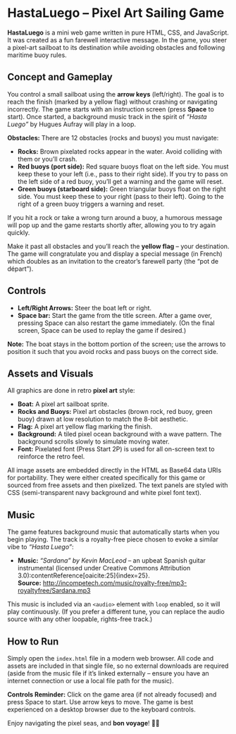 # HastaLuego – Pixel Art Sailing Game

**HastaLuego** is a mini web game written in pure HTML, CSS, and JavaScript. It was created as a fun farewell interactive message. In the game, you steer a pixel-art sailboat to its destination while avoiding obstacles and following maritime buoy rules.

## Concept and Gameplay
You control a small sailboat using the **arrow keys** (left/right). The goal is to reach the finish (marked by a yellow flag) without crashing or navigating incorrectly. The game starts with an instruction screen (press **Space** to start). Once started, a background music track in the spirit of *“Hasta Luego”* by Hugues Aufray will play in a loop.

**Obstacles:** There are 12 obstacles (rocks and buoys) you must navigate:
- **Rocks:** Brown pixelated rocks appear in the water. Avoid colliding with them or you’ll crash.
- **Red buoys (port side):** Red square buoys float on the left side. You must keep these to your left (i.e., pass to their right side). If you try to pass on the left side of a red buoy, you’ll get a warning and the game will reset.
- **Green buoys (starboard side):** Green triangular buoys float on the right side. You must keep these to your right (pass to their left). Going to the right of a green buoy triggers a warning and reset.

If you hit a rock or take a wrong turn around a buoy, a humorous message will pop up and the game restarts shortly after, allowing you to try again quickly.

Make it past all obstacles and you’ll reach the **yellow flag** – your destination. The game will congratulate you and display a special message (in French) which doubles as an invitation to the creator’s farewell party (the “pot de départ”).

## Controls
- **Left/Right Arrows:** Steer the boat left or right.
- **Space bar:** Start the game from the title screen. After a game over, pressing Space can also restart the game immediately. (On the final screen, Space can be used to replay the game if desired.)

**Note:** The boat stays in the bottom portion of the screen; use the arrows to position it such that you avoid rocks and pass buoys on the correct side.

## Assets and Visuals
All graphics are done in retro **pixel art** style:
- **Boat:** A pixel art sailboat sprite.
- **Rocks and Buoys:** Pixel art obstacles (brown rock, red buoy, green buoy) drawn at low resolution to match the 8-bit aesthetic.
- **Flag:** A pixel art yellow flag marking the finish.
- **Background:** A tiled pixel ocean background with a wave pattern. The background scrolls slowly to simulate moving water.
- **Font:** Pixelated font (Press Start 2P) is used for all on-screen text to reinforce the retro feel.

All image assets are embedded directly in the HTML as Base64 data URIs for portability. They were either created specifically for this game or sourced from free assets and then pixelized. The text panels are styled with CSS (semi-transparent navy background and white pixel font text).

## Music
The game features background music that automatically starts when you begin playing. The track is a royalty-free piece chosen to evoke a similar vibe to *“Hasta Luego”*:
- **Music:** *“Sardana” by Kevin MacLeod* – an upbeat Spanish guitar instrumental (licensed under Creative Commons Attribution 3.0):contentReference[oaicite:25]{index=25}.  
  **Source:** <http://incompetech.com/music/royalty-free/mp3-royaltyfree/Sardana.mp3>  

This music is included via an `<audio>` element with `loop` enabled, so it will play continuously. (If you prefer a different tune, you can replace the audio source with any other loopable, rights-free track.)

## How to Run
Simply open the `index.html` file in a modern web browser. All code and assets are included in that single file, so no external downloads are required (aside from the music file if it’s linked externally – ensure you have an internet connection or use a local file path for the music). 

**Controls Reminder:** Click on the game area (if not already focused) and press Space to start. Use arrow keys to move. The game is best experienced on a desktop browser due to the keyboard controls.

Enjoy navigating the pixel seas, and **bon voyage**! 🚢🌊  
